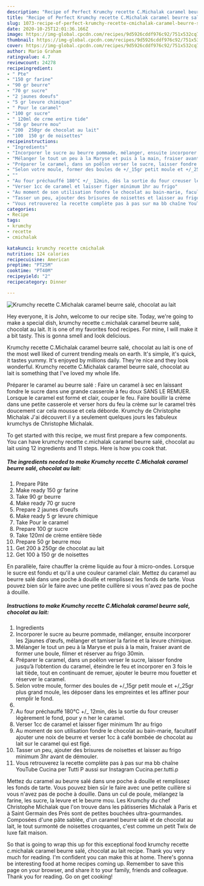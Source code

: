 ```yaml
---
description: "Recipe of Perfect Krumchy recette C.Michalak caramel beurre salé, chocolat au lait"
title: "Recipe of Perfect Krumchy recette C.Michalak caramel beurre salé, chocolat au lait"
slug: 1073-recipe-of-perfect-krumchy-recette-cmichalak-caramel-beurre-sale-chocolat-au-lait
date: 2020-10-25T12:01:36.166Z
image: https://img-global.cpcdn.com/recipes/9d5926cddf976c92/751x532cq70/krumchy-recette-cmichalak-caramel-beurre-sale-chocolat-au-lait-photo-principale-de-la-recette.jpg
thumbnail: https://img-global.cpcdn.com/recipes/9d5926cddf976c92/751x532cq70/krumchy-recette-cmichalak-caramel-beurre-sale-chocolat-au-lait-photo-principale-de-la-recette.jpg
cover: https://img-global.cpcdn.com/recipes/9d5926cddf976c92/751x532cq70/krumchy-recette-cmichalak-caramel-beurre-sale-chocolat-au-lait-photo-principale-de-la-recette.jpg
author: Mario Graham
ratingvalue: 4.7
reviewcount: 24278
recipeingredient:
- " Pte"
- "150 gr farine"
- "90 gr beurre"
- "70 gr sucre"
- "2 jaunes doeufs"
- "5 gr levure chimique"
- " Pour le caramel"
- "100 gr sucre"
- " 120ml de crme entire tide"
- "50 gr beurre mou"
- "200  250gr de chocolat au lait"
- "100  150 gr de noisettes"
recipeinstructions:
- "Ingredients"
- "Incorporer le sucre au beurre pommade, mélanger, ensuite incorporer les 2jaunes d’œufs, mélanger et tamiser la farine et la levure chimique."
- "Mélanger le tout un peu à la Maryse et puis à la main, fraiser avant de former une boule, filmer et réserver au frigo 30min."
- "Préparer le caramel, dans un poêlon verser le sucre, laisser fondre jusqu’à l’obtention du caramel, éteindre le feu et incorporer en 3 fois le lait tiède, tout en continuant de remuer, ajouter le beurre mou fouetter et réserver le caramel."
- "Selon votre moule, former des boules de +/_15gr petit moule et +/_25gr plus grand moule, les déposer dans les empreintes et les affiner pour remplir le fond."
- ""
- "Au four préchauffé 180°C +/_ 12min, dès la sortie du four creuser légèrement le fond, pour y n her le caramel."
- "Verser 1cc de caramel et laisser figer minimum 1hr au frigo"
- "Au moment de son utilisation fondre le chocolat au bain-marie, facultatif ajouter une noix de beurre et verser 1cc à café bombée de chocolat au lait sur le caramel qui est figé."
- "Tasser un peu, ajouter des brisures de noisettes et laisser au frigo minimum 3hr avant de démouler."
- "Vous retrouverez la recette complète pas à pas sur ma bb chaîne YouTube Cucina per Tutti P aussi sur Instagram Cucina.per.tutti.p"
categories:
- Recipe
tags:
- krumchy
- recette
- cmichalak

katakunci: krumchy recette cmichalak 
nutrition: 124 calories
recipecuisine: American
preptime: "PT25M"
cooktime: "PT40M"
recipeyield: "2"
recipecategory: Dinner

---
```



![Krumchy recette C.Michalak caramel beurre salé, chocolat au lait](https://img-global.cpcdn.com/recipes/9d5926cddf976c92/751x532cq70/krumchy-recette-cmichalak-caramel-beurre-sale-chocolat-au-lait-photo-principale-de-la-recette.jpg)

Hey everyone, it is John, welcome to our recipe site. Today, we're going to make a special dish, krumchy recette c.michalak caramel beurre salé, chocolat au lait. It is one of my favorites food recipes. For mine, I will make it a bit tasty. This is gonna smell and look delicious.

Krumchy recette C.Michalak caramel beurre salé, chocolat au lait is one of the most well liked of current trending meals on earth. It's simple, it's quick, it tastes yummy. It's enjoyed by millions daily. They're nice and they look wonderful. Krumchy recette C.Michalak caramel beurre salé, chocolat au lait is something that I've loved my whole life.

Préparer le caramel au beurre salé : Faire un caramel à sec en laissant fondre le sucre dans une grande casserole à feu doux SANS LE REMUER. Lorsque le caramel est formé et clair, couper le feu. Faire bouillir la crème dans une petite casserole et verser hors du feu la crème sur le caramel très doucement car cela mousse et cela déborde. Krumchy de Christophe Michalak J&#39;ai découvert il y a seulement quelques jours les fabuleux krumchys de Christophe Michalak.


To get started with this recipe, we must first prepare a few components. You can have krumchy recette c.michalak caramel beurre salé, chocolat au lait using 12 ingredients and 11 steps. Here is how you cook that.

<!--inarticleads1-->

##### The ingredients needed to make Krumchy recette C.Michalak caramel beurre salé, chocolat au lait:

1. Prepare  Pâte
1. Make ready 150 gr farine
1. Take 90 gr beurre
1. Make ready 70 gr sucre
1. Prepare 2 jaunes d’oeufs
1. Make ready 5 gr levure chimique
1. Take  Pour le caramel
1. Prepare 100 gr sucre
1. Take  120ml de crème entière tiède
1. Prepare 50 gr beurre mou
1. Get 200 à 250gr de chocolat au lait
1. Get 100 à 150 gr de noisettes


En parallèle, faire chauffer la crème liquide au four à micro-ondes. Lorsque le sucre est fondu et qu&#39;il a une couleur caramel clair. Mettez du caramel au beurre salé dans une poche à douille et remplissez les fonds de tarte. Vous pouvez bien sûr le faire avec une petite cuillère si vous n&#39;avez pas de poche à douille. 

<!--inarticleads2-->

##### Instructions to make Krumchy recette C.Michalak caramel beurre salé, chocolat au lait:

1. Ingredients
1. Incorporer le sucre au beurre pommade, mélanger, ensuite incorporer les 2jaunes d’œufs, mélanger et tamiser la farine et la levure chimique.
1. Mélanger le tout un peu à la Maryse et puis à la main, fraiser avant de former une boule, filmer et réserver au frigo 30min.
1. Préparer le caramel, dans un poêlon verser le sucre, laisser fondre jusqu’à l’obtention du caramel, éteindre le feu et incorporer en 3 fois le lait tiède, tout en continuant de remuer, ajouter le beurre mou fouetter et réserver le caramel.
1. Selon votre moule, former des boules de +/_15gr petit moule et +/_25gr plus grand moule, les déposer dans les empreintes et les affiner pour remplir le fond.
1. 
1. Au four préchauffé 180°C +/_ 12min, dès la sortie du four creuser légèrement le fond, pour y n her le caramel.
1. Verser 1cc de caramel et laisser figer minimum 1hr au frigo
1. Au moment de son utilisation fondre le chocolat au bain-marie, facultatif ajouter une noix de beurre et verser 1cc à café bombée de chocolat au lait sur le caramel qui est figé.
1. Tasser un peu, ajouter des brisures de noisettes et laisser au frigo minimum 3hr avant de démouler.
1. Vous retrouverez la recette complète pas à pas sur ma bb chaîne YouTube Cucina per Tutti P aussi sur Instagram Cucina.per.tutti.p


Mettez du caramel au beurre salé dans une poche à douille et remplissez les fonds de tarte. Vous pouvez bien sûr le faire avec une petite cuillère si vous n&#39;avez pas de poche à douille. Dans un cul de poule, mélangez la farine, les sucre, la levure et le beurre mou. Les Krumchy du chef Christophe Michalak que l&#39;on trouve dans les pâtisseries Michalak à Paris et à Saint Germain des Prés sont de petites bouchées ultra-gourmandes. Composées d&#39;une pâte sablée, d&#39;un caramel beurre salé et de chocolat au lait, le tout surmonté de noisettes croquantes, c&#39;est comme un petit Twix de luxe fait maison. 

So that is going to wrap this up for this exceptional food krumchy recette c.michalak caramel beurre salé, chocolat au lait recipe. Thank you very much for reading. I'm confident you can make this at home. There's gonna be interesting food at home recipes coming up. Remember to save this page on your browser, and share it to your family, friends and colleague. Thank you for reading. Go on get cooking!
